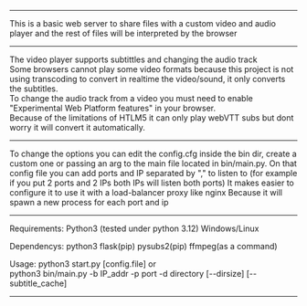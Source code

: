 ---------------------------------------------------

This is a basic web server to share files with a custom video and audio player and the rest of files will be interpreted by the browser

---------------------------------------------------

The video player supports subtittles and changing the audio track<br>
Some browsers cannot play some video formats because this project is not using transcoding to convert in realtime the video/sound, it only converts the subtitles.<br>
To change the audio track from a video you must need to enable "Experimental Web Platform features" in your browser.<br>
Because of the limitations of HTLM5 it can only play webVTT subs but dont worry it will convert it automatically.<br>

---------------------------------------------------

To change the options you can edit the config.cfg inside the bin dir, create a custom one or passing an arg to the main file located in bin/main.py.
On that config file you can add ports and IP separated by "," to listen to (for example if you put 2 ports and 2 IPs both IPs will listen both ports)
It makes easier to configure it to use it with a load-balancer proxy like nginx Because it will spawn a new process for each port and ip

---------------------------------------------------

Requirements:
 Python3 (tested under python 3.12)
 Windows/Linux

Dependencys:
 python3  flask(pip) pysubs2(pip) ffmpeg(as a command)

Usage:
  python3 start.py [config.file] or<br>
  python3 bin/main.py -b IP_addr -p port -d directory [--dirsize] [--subtitle_cache]

  ---------------------------------------------------
